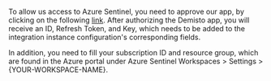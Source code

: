  To allow us access to Azure Sentinel, you need to approve our app, by clicking on the following [link](https://oproxy.demisto.ninja/ms-azure-sentinel).
 After authorizing the Demisto app, you will receive an ID, Refresh Token, and Key, which needs to be added to the integration instance configuration's corresponding fields.
 
 In addition, you need to fill your subscription ID and resource group, which are found in the Azure portal under Azure Sentinel Workspaces > Settings > {YOUR-WORKSPACE-NAME}.

